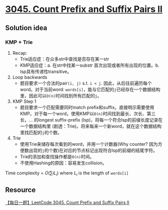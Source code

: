 # [3045. Count Prefix and Suffix Pairs II](https://leetcode.com/problems/count-prefix-and-suffix-pairs-ii/description/)

## Solution idea
### KMP + Trie
1. Recap:
    * Trie适应症：在众多str中查找是否存在某一str
    * KMP适应症：a. 在str中找某一substr 首次出现或者所有出现的位置。b. lsp具有传递性transitive。
2. Loop backwards
    * 题目要求一个合法的pair`(i, j)` s.t. `i < j`. 因此，从后往前遍历每个word。对于当前word: `words[i]`，能与它匹配的`j`已经存在一个数据结构里，因此可以`O(n)`时间找到所有匹配的`j`。
3. KMP Step 1
    * 题目要求一个匹配需要同时match prefix和suffix。直接明示需要使用KMP。对于每一个word，使用KMP以`O(n)`时间找到最长、次长、第三长，... 的longest suffix-prefix (lsp)，将每一个符合lsp的前缀长度记录在一个数据结构里 (剧透：Trie)。将来每来一个新word，就在这个数据结构里找匹配的`j`的个数。
4. Trie
    * 使用Trie来储存每次看到的word，并用一个计数器(Why counter? 因为方便数出现的`j`的个数)在对应的节点标记出现符合lsp的前缀的结尾字符。
    * Trie的添加和查找操作都是`O(n)`时间。
    * 不使用Hashing的原因：容易发生collision。

Time complexity = $O(\sum{i} L_i)$ where $L_i$ is the length of `words[i]`

## Resource
[【每日一题】LeetCode 3045. Count Prefix and Suffix Pairs II](https://www.youtube.com/watch?v=a7zikGuzDjM&ab_channel=HuifengGuan)